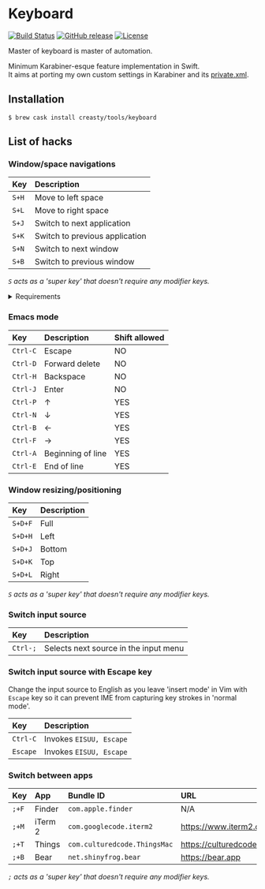 Keyboard
========

[![Build Status](https://travis-ci.org/creasty/Keyboard.svg?branch=master)](https://travis-ci.org/creasty/Keyboard)
[![GitHub release](https://img.shields.io/github/release/creasty/Keyboard.svg)](https://github.com/creasty/Keyboard/releases)
[![License](https://img.shields.io/github/license/creasty/Keyboard.svg)](./LICENSE)

Master of keyboard is master of automation.

Minimum Karabiner-esque feature implementation in Swift.  
It aims at porting my own custom settings in Karabiner and its [private.xml](https://github.com/creasty/dotfiles/blob/d8b54873c6de27f1244ea10c7e290d1f248ea8ff/app/karabiner/private.xml).


Installation
------------

```
$ brew cask install creasty/tools/keyboard
```


List of hacks
-------------

### Window/space navigations

| Key | Description |
|:---|:---|
| `S+H` | Move to left space |
| `S+L` | Move to right space |
| `S+J` | Switch to next application |
| `S+K` | Switch to previous application |
| `S+N` | Switch to next window |
| `S+B` | Switch to previous window |

*`S` acts as a 'super key' that doesn't require any modifier keys.*

<details><summary>Requirements</summary>

Open "System Preferences" and set the following shortcuts:

- Mission Control
  - "Move left a space" `Ctrl-LeftArrow`
  - "Move right a space" `Ctrl-RightArrow`
- Keyboard
  - "Move focus to next window" `Cmd-F1`

| 1 | 2 |
|---|---|
| ![](https://user-images.githubusercontent.com/1695538/50548207-12b02800-0c8c-11e9-8dd9-527d4aed2b69.png) | ![](https://user-images.githubusercontent.com/1695538/50548209-1643af00-0c8c-11e9-9bf8-1e86ca13f4fb.png) |

</details>

### Emacs mode

| Key | Description | Shift allowed |
|:---|:---|:---|
| `Ctrl-C` | Escape | NO |
| `Ctrl-D` | Forward delete | NO |
| `Ctrl-H` | Backspace | NO |
| `Ctrl-J` | Enter | NO |
| `Ctrl-P` | ↑ | YES |
| `Ctrl-N` | ↓ | YES |
| `Ctrl-B` | ← | YES |
| `Ctrl-F` | → | YES |
| `Ctrl-A` | Beginning of line | YES |
| `Ctrl-E` | End of line | YES |

### Window resizing/positioning

| Key | Description |
|:---|:---|
| `S+D+F` | Full |
| `S+D+H` | Left |
| `S+D+J` | Bottom |
| `S+D+K` | Top |
| `S+D+L` | Right |

*`S` acts as a 'super key' that doesn't require any modifier keys.*

### Switch input source

| Key | Description |
|:---|:---|
| `Ctrl-;` | Selects next source in the input menu |

### Switch input source with Escape key

Change the input source to English as you leave 'insert mode' in Vim with `Escape` key so it can prevent IME from capturing key strokes in 'normal mode'.

| Key | Description |
|:---|:---|
| `Ctrl-C` | Invokes `EISUU, Escape` |
| `Escape` | Invokes `EISUU, Escape` |

### Switch between apps

| Key | App | Bundle ID | URL |
|:---|:---|:---|:---|
| `;+F` | Finder | `com.apple.finder` | N/A |
| `;+M` | iTerm 2 | `com.googlecode.iterm2` | https://www.iterm2.com |
| `;+T` | Things | `com.culturedcode.ThingsMac` | https://culturedcode.com/things |
| `;+B` | Bear | `net.shinyfrog.bear` | https://bear.app |

*`;` acts as a 'super key' that doesn't require any modifier keys.*
